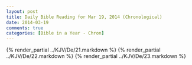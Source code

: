 ```yaml
---
layout: post
title: Daily Bible Reading for Mar 19, 2014 (Chronological)
date: 2014-03-19
comments: true
categories: [Bible in a Year - Chron]
---
```

{% render_partial ../KJV/De/21.markdown %}
{% render_partial ../KJV/De/22.markdown %}
{% render_partial ../KJV/De/23.markdown %}
